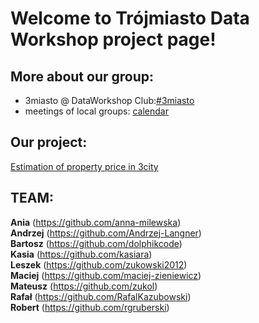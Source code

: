 # Welcome to Trójmiasto Data Workshop project page!

## More about our group:
* 3miasto @ DataWorkshop Club:[#3miasto](https://app.slack.com/client/TCCTN4HU3/CG8FJ6DDL/thread/GHYKUJ16C-1590650064.129700)<br/>
* meetings of local groups: [calendar](https://bit.ly/39LUIA0)

## Our project:
[Estimation of property price in 3city](https://github.com/dataworkshop/dw_3miasto_project/tree/master/Estimation%20of%20property%20price%20in%20Trojmiasto)


## TEAM:<br/>
**Ania** (https://github.com/anna-milewska) </br>
**Andrzej** (https://github.com/Andrzej-Langner) </br>
**Bartosz** (https://github.com/dolphikcode)<br/>
**Kasia** (https://github.com/kasiara)<br/>
**Leszek** (https://github.com/zukowski2012)<br/>
**Maciej** (https://github.com/maciej-zieniewicz)<br/>
**Mateusz** (https://github.com/zukol)<br/>
**Rafał** (https://github.com/RafalKazubowski)<br/>
**Robert** (https://github.com/rgruberski)</br>

